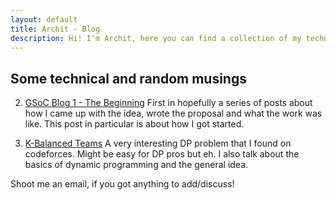 ```yaml
---
layout: default
title: Archit - Blog
description: Hi! I'm Archit, here you can find a collection of my technical writings.
---
```


## Some technical and random musings

2. [GSoC Blog 1 - The Beginning](blog/gsoc1) First in hopefully a series of posts about how I came up with the idea, wrote the proposal and what the work was like. This post in particular is about how I got started. 

1. [K-Balanced Teams](blog/k-bal) A very interesting DP problem that I found on codeforces. Might be easy for DP pros but eh. I also talk about the basics of dynamic programming and the general idea.

Shoot me an email, if you got anything to add/discuss!